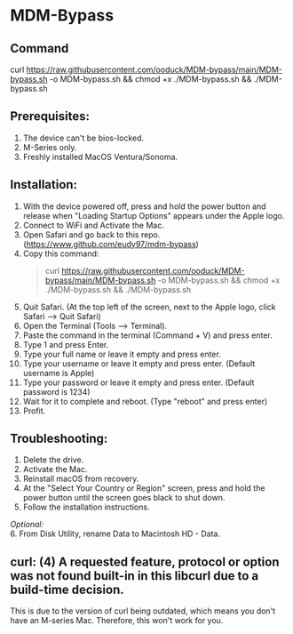 # MDM-Bypass

## Command
curl https://raw.githubusercontent.com/ooduck/MDM-bypass/main/MDM-bypass.sh -o MDM-bypass.sh && chmod +x ./MDM-bypass.sh && ./MDM-bypass.sh

## Prerequisites:

1. The device can't be bios-locked.
2. M-Series only.
3. Freshly installed MacOS Ventura/Sonoma.

## Installation:

1. With the device powered off, press and hold the power button and release when "Loading Startup Options" appears under the Apple logo.
2. Connect to WiFi and Activate the Mac.
3. Open Safari and go back to this repo. (https://www.github.com/eudy97/mdm-bypass)
4. Copy this command:
   > curl https://raw.githubusercontent.com/ooduck/MDM-bypass/main/MDM-bypass.sh -o MDM-bypass.sh && chmod +x ./MDM-bypass.sh && ./MDM-bypass.sh
6. Quit Safari. (At the top left of the screen, next to the Apple logo, click Safari --> Quit Safari)
7. Open the Terminal (Tools --> Terminal).
8. Paste the command in the terminal (Command + V) and press enter.
9. Type 1 and press Enter.
10. Type your full name or leave it empty and press enter.
11. Type your username or leave it empty and press enter. (Default username is Apple)
12. Type your password or leave it empty and press enter. (Default password is 1234)
13. Wait for it to complete and reboot. (Type "reboot" and press enter)
14. Profit.

## Troubleshooting:

1. Delete the drive.
2. Activate the Mac.
3. Reinstall macOS from recovery.
4. At the "Select Your Country or Region" screen, press and hold the power button until the screen goes black to shut down.
5. Follow the installation instructions.

_Optional:_  
6. From Disk Utility, rename Data to Macintosh HD - Data.
## curl: (4) A requested feature, protocol or option was not found built-in in this libcurl due to a build-time decision.

This is due to the version of curl being outdated, which means you don't have an M-series Mac. Therefore, this won't work for you.
